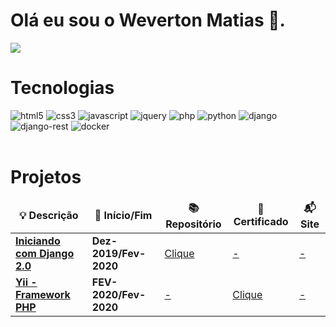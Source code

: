 <h1>
    Olá eu sou o Weverton Matias 🖖.
</h1>

<a href="https://www.linkedin.com/in/weverton-matias-09854416b/" target="__blank">
    <img src="https://img.shields.io/badge/LinkedIn-0077B5?style=for-the-badge&logo=linkedin&logoColor=white">
</a>

<h1>Tecnologias</h1>

<div style="display: inline_block">
    <img aling="center" alt="html5"
        src="https://img.shields.io/badge/HTML5-E34F26?style=for-the-badge&logo=html5&logoColor=white">
    <img aling="center" alt="css3"
        src="https://img.shields.io/badge/CSS3-1572B6?style=for-the-badge&logo=css3&logoColor=white">
    <img aling="center" alt="javascript"
        src="https://img.shields.io/badge/JavaScript-323330?style=for-the-badge&logo=javascript&logoColor=F7DF1E">
    <img aling="center" alt="jquery"
        src="https://img.shields.io/badge/jQuery-0769AD?style=for-the-badge&logo=jquery&logoColor=white">
    <img aling="center" alt="php"
        src="https://img.shields.io/badge/PHP-777BB4?style=for-the-badge&logo=php&logoColor=white">
    <img aling="center" alt="python"
        src="https://img.shields.io/badge/Python-14354C?style=for-the-badge&logo=python&logoColor=white">
    <img aling="center" alt="django"
        src="https://img.shields.io/badge/Django-092E20?style=for-the-badge&logo=django&logoColor=white">
    <img aling="center" alt="django-rest"
        src="https://img.shields.io/badge/django%20rest-ff1709?style=for-the-badge&logo=django&logoColor=white">
    <img aling="center" alt="docker"
        src="https://img.shields.io/badge/Docker-2CA5E0?style=for-the-badge&logo=docker&logoColor=white">
</div>
<br>
<h1>Projetos</h1>
<table>
    <thead align="center">
        <tr border: none;>
            <td><b>💡 Descrição</b></td>
            <td><b>🏁 Início/Fim</b></td>
            <td><b>📚 Repositório</b></td>
            <td><b>📜 Certificado</b></td>
            <td><b>📬 Site</b></td>
        </tr>
    </thead>
    <tbody>
        <tr>
            <td>
                <b>
                    <a href="https://github.com/wevertonmatias/curso-django-2.0" target="__blank">
                        Iniciando com Django 2.0
                    </a>
                </b>
            </td>
            <td>
                <b>Dez-2019/Fev-2020</b>
            </td>
            <td>
                <a href="https://github.com/wevertonmatias/curso-django-2.0"target="__blank">
                    Clique
                </a>
            </td>
            <td>
                <a href="#">-</a>
            </td>
            <td>
                <a href="">-</a>
            </td>
        </tr>
        <tr>
            <td>
                <b>
                    <a href="certificados/back/Yii_Framework_PHP.pdf">
                        Yii - Framework PHP
                    </a>
                </b>
            </td>
            <td>
                <b>FEV-2020/Fev-2020</b>
            </td>
            <td>
                <a href="#">-</a>
            </td>
            <td>
                <a href="./certificados/back/Yii_Framework_PHP.pdf">Clique</a>
            </td>
            <td>
                <a href="#">-</a>
            </td>
        </tr>
    </tbody>
</table>
